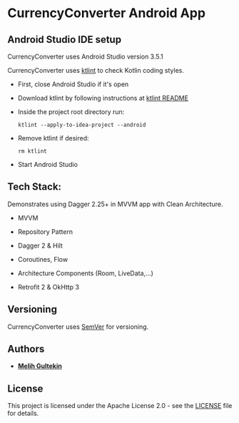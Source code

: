 # CurrencyConverter Android App

## Android Studio IDE setup

CurrencyConverter uses Android Studio version 3.5.1

CurrencyConverter uses [ktlint](https://ktlint.github.io/) to check Kotlin coding styles.

- First, close Android Studio if it's open

- Download ktlint by following instructions at [ktlint README](https://github.com/shyiko/ktlint/blob/master/README.md#installation)

- Inside the project root directory run:

  `ktlint --apply-to-idea-project --android`

- Remove ktlint if desired:

  `rm ktlint`

- Start Android Studio

## Tech Stack:

Demonstrates using Dagger 2.25+ in MVVM app with Clean Architecture.

- MVVM

- Repository Pattern

- Dagger 2 & Hilt

- Coroutines, Flow

- Architecture Components (Room, LiveData,...)

- Retrofit 2 & OkHttp 3 

## Versioning

CurrencyConverter uses [SemVer](http://semver.org/) for versioning.

## Authors

* **[Melih Gultekin](https://github.com/melomg/)**

## License

This project is licensed under the Apache License 2.0 - see the [LICENSE](LICENSE) file for details.

